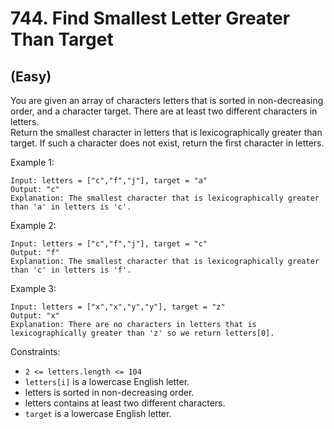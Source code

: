# 744. Find Smallest Letter Greater Than Target
## (Easy)

You are given an array of characters letters that is sorted in non-decreasing order, and a character target. There are at least two different characters in letters.
<br>
Return the smallest character in letters that is lexicographically greater than target. If such a character does not exist, return the first character in letters.
<br>
 

Example 1:

```
Input: letters = ["c","f","j"], target = "a"
Output: "c"
Explanation: The smallest character that is lexicographically greater than 'a' in letters is 'c'.
```

Example 2:

```
Input: letters = ["c","f","j"], target = "c"
Output: "f"
Explanation: The smallest character that is lexicographically greater than 'c' in letters is 'f'.
```

Example 3:

```
Input: letters = ["x","x","y","y"], target = "z"
Output: "x"
Explanation: There are no characters in letters that is lexicographically greater than 'z' so we return letters[0].
```

Constraints:

- `2 <= letters.length <= 104`
- `letters[i]` is a lowercase English letter.
- letters is sorted in non-decreasing order.
- letters contains at least two different characters.
- `target` is a lowercase English letter.